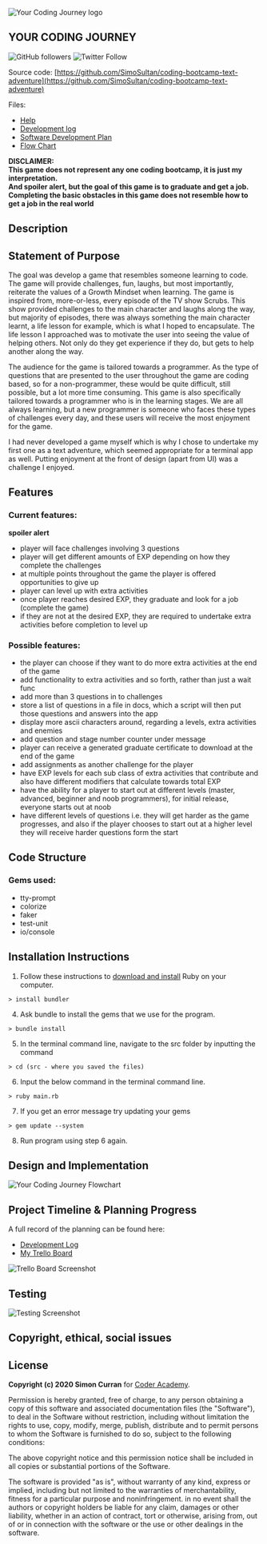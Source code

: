 ![Your Coding Journey logo](https://github.com/SimoSultan/coding-bootcamp-text-adventure/blob/master/docs/logo.jpg)


## YOUR CODING JOURNEY
![GitHub followers](https://img.shields.io/github/followers/SimoSultan?style=social)
![Twitter Follow](https://img.shields.io/twitter/follow/simo_sultan?style=social)


Source code: [https://github.com/SimoSultan/coding-bootcamp-text-adventure](https://github.com/SimoSultan/coding-bootcamp-text-adventure)


Files:
- [Help](https://github.com/SimoSultan/coding-bootcamp-text-adventure/blob/master/help.md)
- [Development log](https://github.com/SimoSultan/coding-bootcamp-text-adventure/blob/master/development-log.md)
- [Software Development Plan](https://github.com/SimoSultan/coding-bootcamp-text-adventure/blob/master/software-development-plan.md)
- [Flow Chart](https://github.com/SimoSultan/coding-bootcamp-text-adventure/blob/master/docs/updated-flow-chart/entire-app-flow.jpg)



**DISCLAIMER:**	  
**This game does not represent any one coding bootcamp, it is just my interpretation.	
And spoiler alert, but the goal of this game is to graduate and get a job. Completing the basic obstacles in this game does not resemble how to get a job in the real world** 






## Description




## Statement of Purpose	

The goal was develop a game that resembles someone learning to code. The game will provide challenges, fun, laughs, but most importantly, reiterate the values of a Growth Mindset when learning. The game is inspired from, more-or-less, every episode of the TV show Scrubs. This show provided challenges to the main character and laughs along the way, but majority of episodes, there was always something the main character learnt, a life lesson for example, which is what I hoped to encapsulate. The life lesson I approached was to motivate the user into seeing the value of helping others. Not only do they get experience if they do, but gets to help another along the way.

The audience for the game is tailored towards a programmer. As the type of questions that are presented to the user throughout the game are coding based, so for a non-programmer, these would be quite difficult, still possible, but a lot more time consuming. This game is also specifically tailored towards a programmer who is in the learning stages. We are all always learning, but a new programmer is someone who faces these types of challenges every day, and these users will receive the most enjoyment for the game.

I had never developed a game myself which is why I chose to undertake my first one as a text adventure, which seemed appropriate for a terminal app as well. Putting enjoyment at the front of design (apart from UI) was a challenge I enjoyed.

## Features	

### Current features:
**spoiler alert**
- player will face challenges involving 3 questions
- player will get different amounts of EXP depending on how they complete the challenges
- at multiple points throughout the game the player is offered opportunities to give up
- player can level up with extra activities
- once player reaches desired EXP, they graduate and look for a job (complete the game)
- if they are not at the desired EXP, they are required to undertake extra activities before completion to level up

### Possible features:

- the player can choose if they want to do more extra activities at the end of the game
- add functionality to extra activities and so forth, rather than just a wait func
- add more than 3 questions in to challenges
- store a list of questions in a file in docs, which a script will then put those questions and answers into the app
- display more ascii characters around, regarding a levels, extra activities and enemies
- add question and stage number counter under message
- player can receive a generated graduate certificate to download at the end of the game
- add assignments as another challenge for the player
- have EXP levels for each sub class of extra activities that contribute and also have different modifiers that calculate towards total EXP
- have the ability for a player to start out at different levels (master, advanced, beginner and noob programmers), for initial release, everyone starts out at noob
- have different levels of questions i.e. they will get harder as the game progresses, and also if the player chooses to start out at a higher level they will receive harder questions form the start


## Code Structure

### Gems used:
- tty-prompt
- colorize
- faker
- test-unit
- io/console



## Installation Instructions
1. Follow these instructions to [download and install](https://www.ruby-lang.org/en/documentation/installation/) Ruby on your computer. 

```
> install bundler
```
4. Ask bundle to install the gems that we use for the program. 
```
> bundle install 
```
5. In the terminal command line, navigate to the src folder by inputting the command 
  ```
  > cd (src - where you saved the files) 
  ```
6. Input the below command in the terminal command line.  
  ```
  > ruby main.rb
  ```
7. If you get an error message try updating your gems
  ```
  > gem update --system
  ```
8. Run program using step 6 again. 



## Design and Implementation
![Your Coding Journey Flowchart](https://github.com/SimoSultan/coding-bootcamp-text-adventure/blob/master/docs/updated-flow-chart/entire-app-flow.jpg)





## Project Timeline & Planning Progress
A full record of the planning can be found here:
- [Development Log](https://github.com/SimoSultan/coding-bootcamp-text-adventure/blob/master/development-log.md)
- [My Trello Board](https://trello.com/b/hdiSXwWJ/codingbootcamptextadventure)


![Trello Board Screenshot](https://github.com/SimoSultan/coding-bootcamp-text-adventure/blob/master/docs/implementation-plan-trello-board.png)





## Testing
![Testing Screenshot]()




## Copyright, ethical, social issues



## License
**Copyright (c) 2020 Simon Curran** for [Coder Academy](https://coderacademy.edu.au).

Permission is hereby granted, free of charge, to any person obtaining a copy of this software and associated documentation files (the "Software"), to deal in the Software without restriction, including without limitation the rights to use, copy, modify, merge, publish, distribute and to permit persons to whom the Software is furnished to do so, subject to the following conditions:

The above copyright notice and this permission notice shall be included in all copies or substantial portions of the Software.

The software is provided "as is", without warranty of any kind, express or implied, including but not limited to the warranties of merchantability, fitness for a particular purpose and noninfringement. in no event shall the authors or copyright holders be liable for any claim, damages or other liability, whether in an action of contract, tort or otherwise, arising from, out of or in connection with the software or the use or other dealings in the software.

